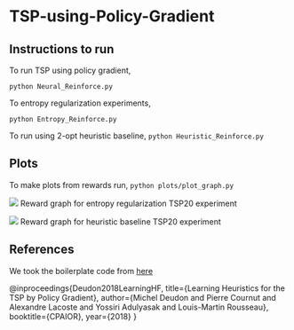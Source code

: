 # TSP-using-Policy-Gradient

## Instructions to run

To run TSP using policy gradient,

```python Neural_Reinforce.py```

To entropy regularization experiments,

```python Entropy_Reinforce.py```

To run using 2-opt heuristic baseline,
```python Heuristic_Reinforce.py```

## Plots

To make plots from rewards run,
```python plots/plot_graph.py```

![](plots/plot_entropy_20.png)
Reward graph for entropy regularization TSP20 experiment

![](plots/plot_heuristic_20.png)
Reward graph for heuristic baseline TSP20 experiment


## References

We took the boilerplate code from [here](https://github.com/MichelDeudon/encode-attend-navigate)

@inproceedings{Deudon2018LearningHF,
  title={Learning Heuristics for the TSP by Policy Gradient},
  author={Michel Deudon and Pierre Cournut and Alexandre Lacoste and Yossiri Adulyasak and Louis-Martin Rousseau},
  booktitle={CPAIOR},
  year={2018}
}
